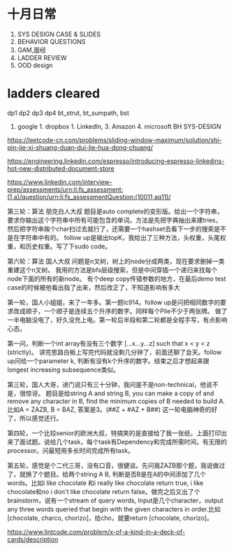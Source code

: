# 十月日常
1. SYS DESIGN CASE & SLIDES
2. BEHAVIOR QUESTIONS
3. GAM,面经
4. LADDER REVIEW
5. OOD design

# ladders cleared
dp1 dp2 dp3 dp4
bt_strut, bt_sumpath, bst

1. google  1. dropbox 1. LinkedIn, 3. Amazon 4. microsoft  BH   SYS-DESIGN

https://leetcode-cn.com/problems/sliding-window-maximum/solution/shi-pin-jie-xi-shuang-duan-dui-lie-hua-dong-chuang/

https://engineering.linkedin.com/espresso/introducing-espresso-linkedins-hot-new-distributed-document-store

https://www.linkedin.com/interview-prep/assessments/urn:li:fs_assessment:(1,a)/question/urn:li:fs_assessmentQuestion:(10011,aq11)/


第三轮：算法 朋克白人大叔
题目是auto complete的变形版。给出一个字符串，要求你输出这个字符串中所有可能包含的单词。方法是先把字典抽出来建tries，然后把字符串挨个char扫过去就行了，还需要一个hashset去看下一步的搜索是不是在字符串中有的。
follow up是输出topK，我给出了三种方法，头权重，头尾权重，和历史权重。写了下sudo code。

第六轮：算法 国人大叔
问题是n叉树，树上的node分成两类，现在要求删掉一类重建这个n叉树。
我用的方法是bfs层级搜索，但是中间穿插一个递归来找每个node下面的所有的新node。
有个deep copy传错参数的地方，在最后demo test case的时候被他看出指了出来，然后改正了，不知道影响有多大

第一轮，国人小姐姐，来了一年多。第一题lc914。follow up是问把相同数字的要求改成顺子，一个顺子是连续五个升序的数字。同样每个Pile不少于两张牌。
做了一半电脑没电了，好久没充上电。第一轮后半段和第二轮都是全程手写，有点影响心态。

第一问，判断一个int array有没有三个数字 [...x...y...z] such that x < y < z (strictly)。
讲完思路白板上写完代码就没剩几分钟了，前面还聊了会天。follow up问给一个parameter k, 判断有没有k个升序的数字。结束之后才想起来跟longest increasing subsequence类似。

第三轮，国人大哥，进门说只有三十分钟，我问是不是non-technical，他说不是，很惊讶。
题目是给string A and string B, you can make a copy of and remove any character in B, find the minimum copies of B needed to build A.
比如A = ZAZB, B = BAZ, 答案是3。(##Z + #AZ + B##) 这一轮电脑神奇的好了，所以感觉还行。

第四轮，一个比较senior的欧洲大叔，特搞笑的是直接给了我一张纸，上面打印出来了面试题。说给几个task，每个task有Dependency和完成所需时间。有无限的processor。问最短用多长时间完成所有task。

第五轮，感觉是个二代三哥，没有口音，很健谈。先问我ZAZB那个题，我说做过了，就换了个题目。给两个string A B, 判断是否B是在A的中间添加了几个words。比如i like chocolate 和i really like chocolate return true, i like chocolate和no i don't like chocolate return false。做完之后又出了个brainstorm，说有一个stream of query words, Input是几个character，output any three words queried that begin with the given characters in order.比如 [chocolate, charco, chorizo]，给cho，就要return [chocolate, chorizo]。

https://www.lintcode.com/problem/x-of-a-kind-in-a-deck-of-cards/description